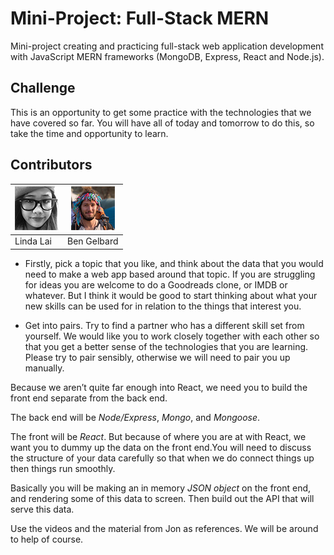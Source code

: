 # Mini-Project: Full-Stack MERN
Mini-project creating and practicing full-stack web application development with JavaScript MERN frameworks (MongoDB, Express, React and Node.js).

## Challenge
This is an opportunity to get some practice with the technologies that we have covered so far. You will have all of today and tomorrow to do this, so take the time and opportunity to learn.

## Contributors
|[![Linda Lai](/assets/contributors-linda-lai-70x70.jpg)](https://github.com/linda-lai) | [![Ben Gelbard](/assets/contributors-Ben-Gelbard-70x70.jpg)](https://github.com/Ben-Gelbard) |
|-----------|-----------|
| Linda Lai | Ben Gelbard |

- Firstly, pick a topic that you like, and think about the data that you would need to make a web app based around that topic. If you are struggling for ideas you are welcome to do a Goodreads clone, or IMDB or whatever. But I think it would be good to start thinking about what your new skills can be used for in relation to the things that interest you.

- Get into pairs. Try to find a partner who has a different skill set from yourself. We would like you to work closely together with each other so that you get a better sense of the technologies that you are learning. Please try to pair sensibly, otherwise we will need to pair you up manually.

Because we aren’t quite far enough into React, we need you to build the front end separate from the back end.

The back end will be *Node/Express*, *Mongo*, and *Mongoose*.

The front will be *React*. But because of where you are at with React, we want you to dummy up the data on the front end.You will need to discuss the structure of your data carefully so that when we do connect things up then things run smoothly.

Basically you will be making an in memory *JSON object* on the front end, and rendering some of this data to screen. Then build out the API that will serve this data.

Use the videos and the material from Jon as references. We will be around to help of course.